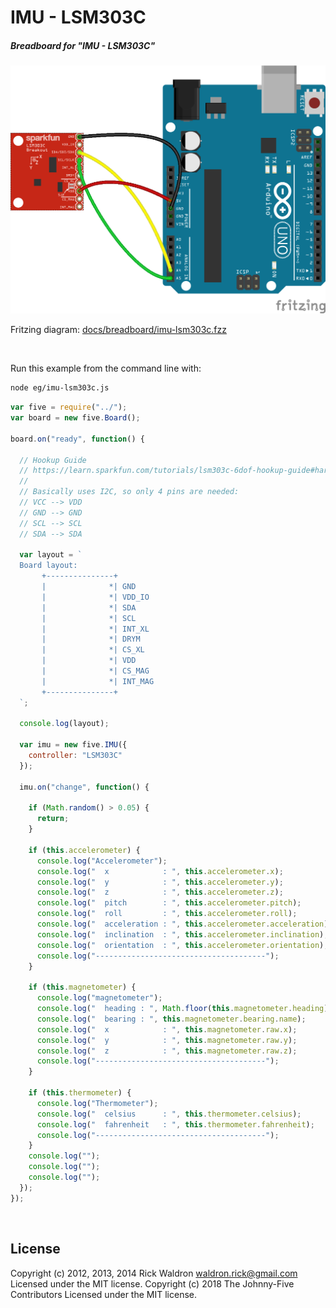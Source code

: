 <!--remove-start-->

# IMU - LSM303C

<!--remove-end-->






##### Breadboard for "IMU - LSM303C"



![docs/breadboard/imu-lsm303c.png](breadboard/imu-lsm303c.png)<br>

Fritzing diagram: [docs/breadboard/imu-lsm303c.fzz](breadboard/imu-lsm303c.fzz)

&nbsp;




Run this example from the command line with:
```bash
node eg/imu-lsm303c.js
```


```javascript
var five = require("../");
var board = new five.Board();

board.on("ready", function() {

  // Hookup Guide
  // https://learn.sparkfun.com/tutorials/lsm303c-6dof-hookup-guide#hardware-assembly
  //
  // Basically uses I2C, so only 4 pins are needed:
  // VCC --> VDD
  // GND --> GND
  // SCL --> SCL
  // SDA --> SDA

  var layout = `
  Board layout:
       +---------------+
       |              *| GND
       |              *| VDD_IO
       |              *| SDA
       |              *| SCL
       |              *| INT_XL
       |              *| DRYM
       |              *| CS_XL
       |              *| VDD
       |              *| CS_MAG
       |              *| INT_MAG
       +---------------+
  `;

  console.log(layout);

  var imu = new five.IMU({
    controller: "LSM303C"
  });

  imu.on("change", function() {

    if (Math.random() > 0.05) {
      return;
    }

    if (this.accelerometer) {
      console.log("Accelerometer");
      console.log("  x            : ", this.accelerometer.x);
      console.log("  y            : ", this.accelerometer.y);
      console.log("  z            : ", this.accelerometer.z);
      console.log("  pitch        : ", this.accelerometer.pitch);
      console.log("  roll         : ", this.accelerometer.roll);
      console.log("  acceleration : ", this.accelerometer.acceleration);
      console.log("  inclination  : ", this.accelerometer.inclination);
      console.log("  orientation  : ", this.accelerometer.orientation);
      console.log("--------------------------------------");
    }

    if (this.magnetometer) {
      console.log("magnetometer");
      console.log("  heading : ", Math.floor(this.magnetometer.heading));
      console.log("  bearing : ", this.magnetometer.bearing.name);
      console.log("  x            : ", this.magnetometer.raw.x);
      console.log("  y            : ", this.magnetometer.raw.y);
      console.log("  z            : ", this.magnetometer.raw.z);
      console.log("--------------------------------------");
    }

    if (this.thermometer) {
      console.log("Thermometer");
      console.log("  celsius      : ", this.thermometer.celsius);
      console.log("  fahrenheit   : ", this.thermometer.fahrenheit);
      console.log("--------------------------------------");
    }
    console.log("");
    console.log("");
    console.log("");
  });
});

```








&nbsp;

<!--remove-start-->

## License
Copyright (c) 2012, 2013, 2014 Rick Waldron <waldron.rick@gmail.com>
Licensed under the MIT license.
Copyright (c) 2018 The Johnny-Five Contributors
Licensed under the MIT license.

<!--remove-end-->
